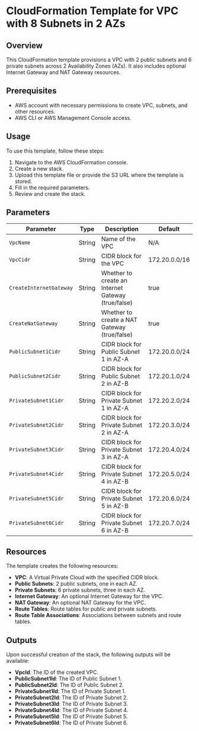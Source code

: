# CloudFormation Template for VPC with 8 Subnets in 2 AZs

## Overview

This CloudFormation template provisions a VPC with 2 public subnets and 6 private subnets across 2 Availability Zones (AZs). It also includes optional Internet Gateway and NAT Gateway resources.

## Prerequisites

- AWS account with necessary permissions to create VPC, subnets, and other resources.
- AWS CLI or AWS Management Console access.

## Usage

To use this template, follow these steps:

1. Navigate to the AWS CloudFormation console.
2. Create a new stack.
3. Upload this template file or provide the S3 URL where the template is stored.
4. Fill in the required parameters.
5. Review and create the stack.

## Parameters

| Parameter              | Type    | Description                                      | Default       |
|------------------------|---------|--------------------------------------------------|---------------|
| `VpcName`              | String  | Name of the VPC                                  | N/A           |
| `VpcCidr`              | String  | CIDR block for the VPC                           | 172.20.0.0/16 |
| `CreateInternetGateway`| String  | Whether to create an Internet Gateway (true/false)| true          |
| `CreateNatGateway`     | String  | Whether to create a NAT Gateway (true/false)     | true          |
| `PublicSubnet1Cidr`    | String  | CIDR block for Public Subnet 1 in AZ-A           | 172.20.0.0/24 |
| `PublicSubnet2Cidr`    | String  | CIDR block for Public Subnet 2 in AZ-B           | 172.20.1.0/24 |
| `PrivateSubnet1Cidr`   | String  | CIDR block for Private Subnet 1 in AZ-A          | 172.20.2.0/24 |
| `PrivateSubnet2Cidr`   | String  | CIDR block for Private Subnet 2 in AZ-A          | 172.20.3.0/24 |
| `PrivateSubnet3Cidr`   | String  | CIDR block for Private Subnet 3 in AZ-A          | 172.20.4.0/24 |
| `PrivateSubnet4Cidr`   | String  | CIDR block for Private Subnet 4 in AZ-B          | 172.20.5.0/24 |
| `PrivateSubnet5Cidr`   | String  | CIDR block for Private Subnet 5 in AZ-B          | 172.20.6.0/24 |
| `PrivateSubnet6Cidr`   | String  | CIDR block for Private Subnet 6 in AZ-B          | 172.20.7.0/24 |

## Resources

The template creates the following resources:

- **VPC**: A Virtual Private Cloud with the specified CIDR block.
- **Public Subnets**: 2 public subnets, one in each AZ.
- **Private Subnets**: 6 private subnets, three in each AZ.
- **Internet Gateway**: An optional Internet Gateway for the VPC.
- **NAT Gateway**: An optional NAT Gateway for the VPC.
- **Route Tables**: Route tables for public and private subnets.
- **Route Table Associations**: Associations between subnets and route tables.

## Outputs

Upon successful creation of the stack, the following outputs will be available:

- **VpcId**: The ID of the created VPC.
- **PublicSubnet1Id**: The ID of Public Subnet 1.
- **PublicSubnet2Id**: The ID of Public Subnet 2.
- **PrivateSubnet1Id**: The ID of Private Subnet 1.
- **PrivateSubnet2Id**: The ID of Private Subnet 2.
- **PrivateSubnet3Id**: The ID of Private Subnet 3.
- **PrivateSubnet4Id**: The ID of Private Subnet 4.
- **PrivateSubnet5Id**: The ID of Private Subnet 5.
- **PrivateSubnet6Id**: The ID of Private Subnet 6.

